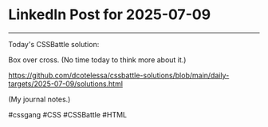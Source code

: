 # LinkedIn Post for 2025-07-09

---

Today's CSSBattle solution:

Box over cross. (No time today to think more about it.)

https://github.com/dcotelessa/cssbattle-solutions/blob/main/daily-targets/2025-07-09/solutions.html

(My journal notes.)

#cssgang #CSS #CSSBattle #HTML
